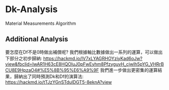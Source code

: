 # Dk-Analysis
Material Measurements Algorithm

## Additional Analysis
要怎麼在Df不是0時做出補償呢? 我們根據軸比數據做出一系列的運算，可以做出下部分之初步歸納:
https://hackmd.io/IV7xLYAGRHOYziyKad6oJw?view&fbclid=IwAR1H63cE8HQOluJ0pFwEyhm8PfzyguvH_cjwIh5pYG_VHRrBCU8E9HpzaO4#%E5%8B%95%E6%A9%9F
我們進一步做出更密集的運算結果，歸納出了同時預測Dk和Df的演算法:
https://hackmd.io/tTJzYGnSTdulDGT5-8eknA?view
